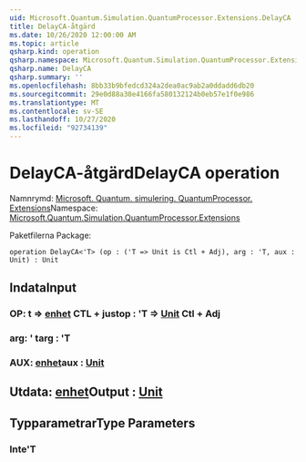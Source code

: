 ```yaml
---
uid: Microsoft.Quantum.Simulation.QuantumProcessor.Extensions.DelayCA
title: DelayCA-åtgärd
ms.date: 10/26/2020 12:00:00 AM
ms.topic: article
qsharp.kind: operation
qsharp.namespace: Microsoft.Quantum.Simulation.QuantumProcessor.Extensions
qsharp.name: DelayCA
qsharp.summary: ''
ms.openlocfilehash: 8bb33b9bfedcd324a2dea0ac9ab2a0ddadd6db20
ms.sourcegitcommit: 29e0d88a30e4166fa580132124b0eb57e1f0e986
ms.translationtype: MT
ms.contentlocale: sv-SE
ms.lasthandoff: 10/27/2020
ms.locfileid: "92734139"
---
```

# <a name="delayca-operation"></a><span data-ttu-id="f2290-102">DelayCA-åtgärd</span><span class="sxs-lookup"><span data-stu-id="f2290-102">DelayCA operation</span></span>

<span data-ttu-id="f2290-103">Namnrymd: [Microsoft. Quantum. simulering. QuantumProcessor. Extensions](xref:Microsoft.Quantum.Simulation.QuantumProcessor.Extensions)</span><span class="sxs-lookup"><span data-stu-id="f2290-103">Namespace: [Microsoft.Quantum.Simulation.QuantumProcessor.Extensions](xref:Microsoft.Quantum.Simulation.QuantumProcessor.Extensions)</span></span>

<span data-ttu-id="f2290-104">Paketfilerna [](https://nuget.org/packages/)</span><span class="sxs-lookup"><span data-stu-id="f2290-104">Package: [](https://nuget.org/packages/)</span></span>




```qsharp
operation DelayCA<'T> (op : ('T => Unit is Ctl + Adj), arg : 'T, aux : Unit) : Unit
```


## <a name="input"></a><span data-ttu-id="f2290-105">Indata</span><span class="sxs-lookup"><span data-stu-id="f2290-105">Input</span></span>

### <a name="op--t--unit-ctl--adj"></a><span data-ttu-id="f2290-106">OP: t => [enhet](xref:microsoft.quantum.lang-ref.unit) CTL + just</span><span class="sxs-lookup"><span data-stu-id="f2290-106">op : 'T => [Unit](xref:microsoft.quantum.lang-ref.unit) Ctl + Adj</span></span>




### <a name="arg--t"></a><span data-ttu-id="f2290-107">arg: ' t</span><span class="sxs-lookup"><span data-stu-id="f2290-107">arg : 'T</span></span>




### <a name="aux--unit"></a><span data-ttu-id="f2290-108">AUX: [enhet](xref:microsoft.quantum.lang-ref.unit)</span><span class="sxs-lookup"><span data-stu-id="f2290-108">aux : [Unit](xref:microsoft.quantum.lang-ref.unit)</span></span>





## <a name="output--unit"></a><span data-ttu-id="f2290-109">Utdata: [enhet](xref:microsoft.quantum.lang-ref.unit)</span><span class="sxs-lookup"><span data-stu-id="f2290-109">Output : [Unit](xref:microsoft.quantum.lang-ref.unit)</span></span>



## <a name="type-parameters"></a><span data-ttu-id="f2290-110">Typparametrar</span><span class="sxs-lookup"><span data-stu-id="f2290-110">Type Parameters</span></span>

### <a name="t"></a><span data-ttu-id="f2290-111">Inte</span><span class="sxs-lookup"><span data-stu-id="f2290-111">'T</span></span>

